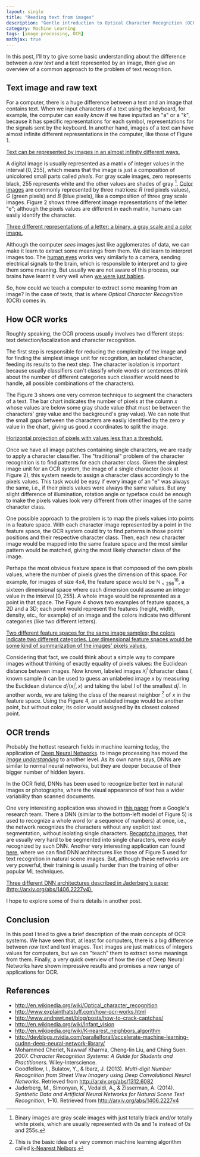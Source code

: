 ```yaml
---
layout: single
title: "Reading text from images"
description: "Gentle introduction to Optical Character Recognition (OCR)"
category: Machine Learning
tags: [image processing, OCR]
mathjax: true
---
```


In this post, I'll try to give some basic understanding about the difference between
a *raw text* and a text represented by an image, then give an overview of a common
approach to the problem of text recognition.

## Text image and raw text

For a computer, there is a huge difference between a text and an image that contains
text. When we input characters of a text using the keyboard, for example, the
computer can easily *know* if we have inputted an "a" or a "k", because it has
specific representations for each symbol, representations for the signals sent by the
keyboard. In another hand, images of a text can have almost infinite different
representations in the computer, like those of Figure 1.


[Text can be represented by images in an almost infinity different ways.](http://www.unselfishblowout.com/KillerText/images/TextExamples.jpg)

A digital image is usually represented as a matrix of integer values in the
interval $[0, 255]$, which means that the image is just a composition of
unicolored small parts called *pixels*.
For gray scale images, zero represents black, 255 represents white and the
other values are shades of gray [^1].
[Color images](http://en.wikipedia.org/wiki/Color_image) are commonly
represented by three matrices: $R$ (red pixels values), $G$ (green pixels) and
$B$ (blue pixels), like a composition of three gray scale images.
Figure 2 shows three different image representations of the letter "e"; although
the pixels values are different in each matrix, humans can easily identify
the character.

[^1]: Binary images are gray scale images with just totally black and/or totally white pixels, which are usually represented with 0s and 1s instead of 0s and 255s.


[Three different representations of a letter: a binary, a gray scale and a color image.](http://annystudio.com/misc/anti-aliased-fonts-hurt/text-rendering-methods.gif)

Although the computer *sees* images just like agglomerates of data, we can make it
learn to extract some meanings from them. We did learn to interpret images too.
The [human eyes](http://www.healthline.com/human-body-maps/optic-nerve)
works very similarly to a camera, sending electrical signals to the
brain, which is responsible to interpret and to give them some meaning. But usually
we are not aware of this process, our brains have learnt it very well when
[we were just babies](http://en.wikipedia.org/wiki/Infant_vision).

So, how could we teach a computer to extract some meaning from an image? In the
case of texts, that is where *Optical Character Recognition* (OCR) comes in.

## How OCR works

Roughly speaking, the OCR process usually involves two different steps: text
detection/localization and character recognition.

The first step is responsible for reducing the complexity of the image and for
finding the simplest image unit for recognition, an isolated character, feeding
its results to the next step.
The character isolation is important because usually classifiers can't classify
whole words or sentences (think about the number of different categories such
classifier would need to handle, all possible combinations of the characters).

The Figure 3 shows one very common technique to segment the characters of
a text.
The bar chart indicates the number of pixels at the column $x$ whose values are
below some gray shade value (that must be between the characters' gray value
and the background's gray value).
We can note that the small gaps between the characters are easily identified
by the zero $y$ value in the chart, giving us good $x$ coordinates to split
the image.

<!-- The first step is very important
when we want to extract text from natural images or when we don't even know if
there really is any text in the image. Otherwise, for simplicity, we could focus
on the second step, which is fundamental for any image that has text.
-->


[Horizontal projection of pixels with values less than a threshold.](http://i.stack.imgur.com/SfJ1G.png)

Once we have all image patches containing single characters, we are ready to
apply a character classifier.
The "traditional" problem of the character recognition is to find patterns for each
character class. Given the simplest image unit for an OCR system, the image
of a single character (look at Figure 2), this system needs to assign a
character class accordingly to the pixels values.
This task would be easy if every image of an "e" was always the
same, i.e., if their pixels values were always the same values. But any slight
difference of illumination, rotation angle or typeface could be enough to make
the pixels values look very different from other images of the same character
class.

One possible approach to the problem is to map the pixels values into points in
a feature space.
With each character image represented by a point in the feature space, the OCR
system could try to find patterns in those points' positions and their respective
character class.
Then, each new character image would be mapped into the same
feature space and the most similar pattern would be matched, giving the most likely
character class of the image.

Perhaps the most obvious feature space is that composed of the own pixels values,
where the number of pixels gives the dimension of this space. For example, for images
of size 4x4, the feature space would be $\mathbb{N}_{<256}^{16}$, a sixteen dimensional
space where each dimension could assume an integer value in the interval $[0, 255]$.
A whole image would be represented as a point in that space.
The Figure 4 shows two examples of feature spaces, a 2D and a 3D; each point
would represent the features (height, width, density, etc., for example) of an
image and the colors indicate two different categories (like two different
letters).


[Two different feature spaces for the same image samples; the colors indicate two different categories. Low dimensional feature spaces would be some kind of summarization of the images' pixels values.](http://i.stack.imgur.com/SVYgd.jpg)

Considering that fact, we could think about a simple way to compare images without
thinking of exactly equality of pixels values: the Euclidean distance between images.
Now known, labeled images $x_l^i$ (character class $l$, known sample $i$) can
be used to guess an unlabeled image $x$ by measuring the Euclidean distance
$d_l^i(x_l^i, x)$ and taking the label $l$ of the smallest $d_l^i$.
In another words, we are taking the class of the nearest neighbor [^2] of $x$ in the
feature space. Using the Figure 4, an unlabeled image would be another point, but
without color; its color would assigned by its closest colored point.

[^2]: This is the basic idea of a very common machine learning algorithm called [k-Nearest Neibors](http://en.wikipedia.org/wiki/K-nearest_neighbors_algorithm).

## OCR trends

Probably the hottest research fields in machine learning today, the application of
[Deep Neural Networks](http://devblogs.nvidia.com/parallelforall/accelerate-machine-learning-cudnn-deep-neural-network-library/).
to image processing has moved the
[*image understanding*](http://googleresearch.blogspot.com.br/2014/09/building-deeper-understanding-of-images.html)
to another level.
As its own name says, DNNs are similar to normal neural networks, but they are
deeper because of their bigger number of hidden layers.

In the OCR field, DNNs has been used to recognize better text in natural images or
photographs, where the visual appearance of text has a wider variability than
scanned documents.

One very interesting application was showed in
[this paper](http://arxiv.org/abs/1312.6082) from a Google's research team.
There a DNN (similar to the bottom-left model of Figure 5) is used to recognize
a whole word (or a sequence of numbers) at once, i.e., the network recognizes
the characters without any explicit text segmentation, without isolating
single characters.
[Recaptcha images](https://encrypted-tbn0.gstatic.com/images?q=tbn:ANd9GcQWV3rmKq-EmnZBD_UeLhbAQaPWeuoXWPUCTC7mKtfwztiWcb8G),
that are usually very hard to be segmented into single characters, were *easily*
recognized by such DNN.
Another very interesting application can found
[here](http://arxiv.org/abs/1406.2227v4), where we can find DNN architectures
like those of Figure 5 used for text recognition in natural scene images.
But, although these networks are very powerful, their training is usually harder
than the training of other popular ML techniques.

[Three different DNN architectures described in Jaderberg's paper (http://arxiv.org/abs/1406.2227v4).](http://www.robots.ox.ac.uk/~vgg/research/text/nips14.png)

I hope to explore some of theirs details in another post.

## Conclusion

In this post I tried to give a brief description of the main concepts of OCR systems.
We have seen that, at least for computers, there is a big difference between
*raw text* and text images.
Text images are just matrices of integers values for computers, but we can "teach"
them to extract some meanings from them.
Finally, a very quick overview of how the rise of Deep Neural Networks have
shown impressive results and promises a new range of applications for OCR.


## References

* http://en.wikipedia.org/wiki/Optical_character_recognition
* http://www.explainthatstuff.com/how-ocr-works.html
* http://www.andrewt.net/blog/posts/how-to-crack-captchas/
* http://en.wikipedia.org/wiki/Infant_vision
* http://en.wikipedia.org/wiki/K-nearest_neighbors_algorithm
* http://devblogs.nvidia.com/parallelforall/accelerate-machine-learning-cudnn-deep-neural-network-library/
* Mohammed Cheriet, Nawwaf Kharma, Cheng-lin Liu, and Ching Suen. 2007. *Character Recognition Systems: A Guide for Students and Practitioners.* Wiley-Interscience.
* Goodfellow, I., Bulatov, Y., & Ibarz, J. (2013). *Multi-digit Number Recognition from Street View Imagery using Deep Convolutional Neural Networks.* Retrieved from http://arxiv.org/abs/1312.6082
* Jaderberg, M., Simonyan, K., Vedaldi, A., & Zisserman, A. (2014). *Synthetic Data and Artificial Neural Networks for Natural Scene Text Recognition*, 1–10. Retrieved from http://arxiv.org/abs/1406.2227v4

